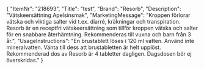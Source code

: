 {
  "ItemNr": "218693",
  "Title": "test",
  "Brand": "Resorb",
  "Description": "Vätskeersättning Apelsinsmak",
  "MarketingMessage": "Kroppen förlorar vätska och viktiga salter vid t.ex. diarré, kräkningar och transpiration. Resorb är en receptfri vätskeersättning som tillför kroppen vätska och salter för en snabbare återhämtning. Rekommenderas till vuxna och barn från 3 år.",
  "UsageInstructions": "En brustablett löses i 120 ml vatten. Använd inte mineralvatten. Vänta till dess att brustabletten är helt upplöst. Rekommenderad dos av Resorb är 4 tabletter dagligen. Dagsdosen bör ej överskridas."
}